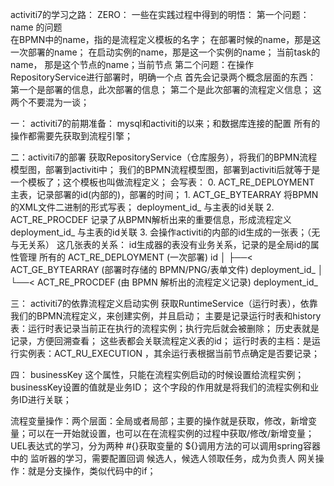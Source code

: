 activiti7的学习之路：
ZERO：
    一些在实践过程中得到的明悟：
        第一个问题：name 的问题  
            在BPMN中的name，指的是流程定义模板的名字；
            在部署时候的name，那是这一次部署的name；
            在启动实例的name，那是这一个实例的name；
            当前task的name， 那是这个节点的name；当前节点
        第二个问题：在操作RepositoryService进行部署时，明确一个点
            首先会记录两个概念层面的东西： 第一个是部署的信息，此次部署的信息； 第二个是此次部署的流程定义信息； 这两个不要混为一谈；
                                     


一： activiti7的前期准备： 
            mysql和activiti的以来；和数据库连接的配置
            所有的操作都需要先获取到流程引擎；


二：activiti7的部署
            获取RepositoryService（仓库服务），将我们的BPMN流程模型图，部署到activiti中；
            我们的BPMN流程模型图，部署到activiti后就等于是一个模板了；这个模板也叫做流程定义；
            会写表：
                    0. ACT_RE_DEPLOYMENT 主表，记录部署的id(内部的)，部署的时间；
                    1. ACT_GE_BYTEARRAY 将BPMN的XML文件二进制的形式写表； deployment_id_ 与主表的id关联
                    2. ACT_RE_PROCDEF 记录了从BPMN解析出来的重要信息，形成流程定义  deployment_id_ 与主表的id关联
                    3. 会操作activiti的内部的id生成的一张表；（无与无关系）
            这几张表的关系：
                id生成器的表没有业务关系，记录的是全局id的属性管理
                所有的
            ACT_RE_DEPLOYMENT (一次部署) id
            │
            ├──< ACT_GE_BYTEARRAY (部署时存储的 BPMN/PNG/表单文件)  deployment_id_
            │
            └──< ACT_RE_PROCDEF (由 BPMN 解析出的流程定义记录)    deployment_id_

   三： activiti7的依靠流程定义启动实例
           获取RuntimeService（运行时表），依靠我们的BPMN流程定义，来创建实例，并且启动；
           主要是记录运行时表和history表：运行时表记录当前正在执行的流程实例；执行完后就会被删除；
                                     历史表就是记录，方便回溯查看； 
           这些表都会关联流程定义表的id；
           运行时表的主档：是运行实例表：ACT_RU_EXECUTION ，其余运行表根据当前节点确定是否要记录；


   四： businessKey
        这个属性，只能在流程实例启动的时候设置给流程实例；businessKey设置的值就是业务ID；
        这个字段的作用就是将我们的流程实例和业务ID进行关联；
                                        
  流程变量操作：两个层面：全局或者局部；主要的操作就是获取，修改，新增变量；可以在一开始就设置，也可以在在流程实例的过程中获取/修改/新增变量；
   UEL表达式的学习，分为两种 #{}获取变量的 ${}调用方法的可以调用spring容器中的
   监听器的学习，需要配置回调
   候选人，候选人领取任务，成为负责人
   网关操作：就是分支操作，类似代码中的if；